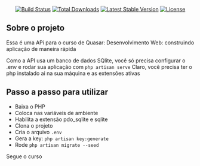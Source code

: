 <p align="center">
<a href="https://github.com/laravel/framework/actions"><img src="https://github.com/laravel/framework/workflows/tests/badge.svg" alt="Build Status"></a>
<a href="https://packagist.org/packages/laravel/framework"><img src="https://img.shields.io/packagist/dt/laravel/framework" alt="Total Downloads"></a>
<a href="https://packagist.org/packages/laravel/framework"><img src="https://img.shields.io/packagist/v/laravel/framework" alt="Latest Stable Version"></a>
<a href="https://packagist.org/packages/laravel/framework"><img src="https://img.shields.io/packagist/l/laravel/framework" alt="License"></a>
</p>

## Sobre o projeto

Essa é uma APi para o curso de Quasar: Desenvolvimento Web: construindo aplicação de maneira rápida

Como a API usa um banco de dados SQlite, você só precisa configurar o .env e rodar sua aplicação com `php artisan serve` Claro, você precisa ter o php instalado ai na sua máquina e as extensões ativas

## Passo a passo para utilizar

- Baixa o PHP
- Coloca nas variáveis de ambiente
- Habilita a extensão pdo_sqlite e sqlite
- Clona o projeto
- Cria o arquivo `.env`
- Gera a key: `php artisan key:generate`
- Rode `php artisan migrate --seed`

Segue o curso

